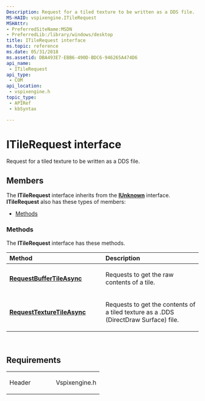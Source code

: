 ```yaml
---
Description: Request for a tiled texture to be written as a DDS file.
MS-HAID: vspixengine.ITileRequest
MSHAttr:
- PreferredSiteName:MSDN
- PreferredLib:/library/windows/desktop
title: ITileRequest interface
ms.topic: reference
ms.date: 05/31/2018
ms.assetid: DBA493E7-EBB6-490D-BDC6-946265A474D6
api_name: 
 - ITileRequest
api_type: 
 - COM
api_location: 
 - vspixengine.h
topic_type: 
 - APIRef
 - kbSyntax

---
```


# <span id="vspixengine.itilerequest"></span>ITileRequest interface

Request for a tiled texture to be written as a DDS file.

## Members

The **ITileRequest** interface inherits from the [**IUnknown**](/windows/desktop/api/unknwn/nn-unknwn-iunknown) interface. **ITileRequest** also has these types of members:

-   [Methods](#methods)

### <span id="methods"></span>Methods

The **ITileRequest** interface has these methods.

<table><colgroup><col style="width: 50%" /><col style="width: 50%" /></colgroup><thead><tr class="header"><th style="text-align: left;">Method</th><th style="text-align: left;">Description</th></tr></thead><tbody><tr class="odd"><td style="text-align: left;"><a href="/windows/desktop/direct3dtools/itilerequest-requestbuffertileasync-eventid-dword-bstr-uint-ibufferobjectdatacallback-ptr-dword-dword"><strong>RequestBufferTileAsync</strong></a></td><td style="text-align: left;"><p>Requests to get the raw contents of a tile.</p></td></tr><tr class="even"><td style="text-align: left;"><a href="/windows/desktop/direct3dtools/itilerequest-requesttexturetileasync-eventid-dword-uint-uint-uint-uint-bstr-itexturecallback-ptr-dword-dword"><strong>RequestTextureTileAsync</strong></a></td><td style="text-align: left;"><p>Requests to get the contents of a tiled texture as a .DDS (DirectDraw Surface) file.</p></td></tr></tbody></table>

 

## Requirements

<table><colgroup><col style="width: 50%" /><col style="width: 50%" /></colgroup><tbody><tr class="odd"><td><p>Header</p></td><td>Vspixengine.h</td></tr></tbody></table>

 

 